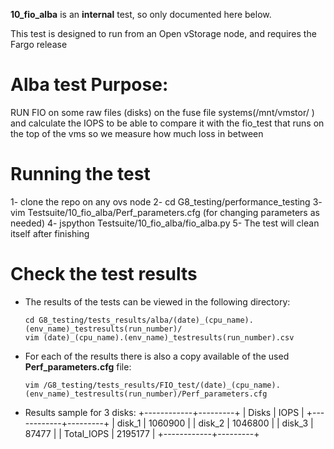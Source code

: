 **10_fio_alba** is an **internal** test, so only documented here below.

This test is designed to run from an Open vStorage node, and requires the Fargo release
# Alba test Purpose:
 RUN FIO on some raw files (disks) on the fuse file systems(/mnt/vmstor/ ) and calculate the IOPS to be
 able to compare it with the fio_test that runs on the top of the vms so we measure how much
 loss in between

# Running the test
1- clone the repo on any ovs node
2- cd G8_testing/performance_testing
3- vim Testsuite/10_fio_alba/Perf_parameters.cfg (for changing parameters as needed)
4- jspython Testsuite/10_fio_alba/fio_alba.py
5- The test will clean itself after finishing


# Check the test results
- The results of the tests can be viewed in the following directory:

  ```
  cd G8_testing/tests_results/alba/(date)_(cpu_name).(env_name)_testresults(run_number)/
  vim (date)_(cpu_name).(env_name)_testresults(run_number).csv
  ```

- For each of the results there is also a copy available of the used **Perf_parameters.cfg** file:

  ```
  vim /G8_testing/tests_results/FIO_test/(date)_(cpu_name).(env_name)_testresults(run_number)/Perf_parameters.cfg
  ```
- Results sample for 3 disks:
+------------+---------+
|   Disks    |   IOPS  |
+------------+---------+
|   disk_1   | 1060900 |
|   disk_2   | 1046800 |
|   disk_3   |  87477  |
| Total_IOPS | 2195177 |
+------------+---------+
